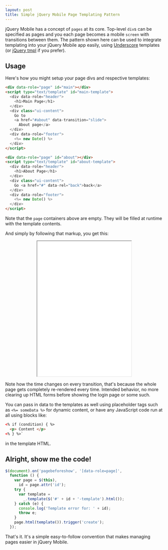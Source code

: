 ```yaml
---
layout: post
title: Simple jQuery Mobile Page Templating Pattern
---
```


jQuery Mobile has a concept of `pages` at its core. Top-level `div`s can be specified as pages and you each page becomes a mobile `screen` with transitions between them. The pattern shown here can be used to integrate templating into your jQuery Mobile app easily, using [Underscore](http://underscorejs.org/#template) templates 
(or [jQuery tmpl](http://ejohn.org/blog/javascript-micro-templating/) if you prefer).


## Usage

Here's how you might setup your page divs and respective templates:

```html
<div data-role="page" id="main"></div>
<script type="text/template" id="main-template">
  <div data-role="header">
    <h1>Main Page</h1>
  </div>
  <div class="ui-content">
    Go to
    <a href="#about" data-transition="slide">
      About page</a>
  </div>
  <div data-role="footer">
    <%= new Date() %>
  </div>
</script>

<div data-role="page" id="about"></div>
<script type="text/template" id="about-template">
  <div data-role="header">
    <h1>About Page</h1>
  </div>
  <div class="ui-content">
    Go <a href="#" data-rel="back">back</a>
  </div>
  <div data-role="footer">
    <%= new Date() %>
  </div>
</script>
```

Note that the `page` containers above are empty. They will be filled at runtime with the template contents.

And simply by following that markup, you get this:

<center>
  <iframe src="{{ site.baseurl }}/public/jquery-page-templating.html" width="300px" height="430px">
  </iframe>
</center>

Note how the time changes on every transition, that's because the whole page gets completely re-rendered every time. Intended behavior, no more clearing up HTML forms before showing the login page or some such.

You can pass in data to the templates as well using placeholder tags such as `<%= someData %>` for dynamic content, or have any JavaScript code run at all using blocks like:

```html
<% if (condition) { %>
  <p> Content </p>
<% } %>`
```

in the template HTML.


## Alright, show me the code!

```js
$(document).on('pagebeforeshow', '[data-role=page]',
  function () {
    var page = $(this),
      id = page.attr('id');
    try {
      var template =
        _.template($('#' + id + '-template').html());
    } catch (e) {
      console.log('Template error for: ' + id);
      throw e;
    }
    page.html(template()).trigger('create');
  });
```

That's it. It's a simple easy-to-follow convention that makes managing pages easier in jQuery Mobile.